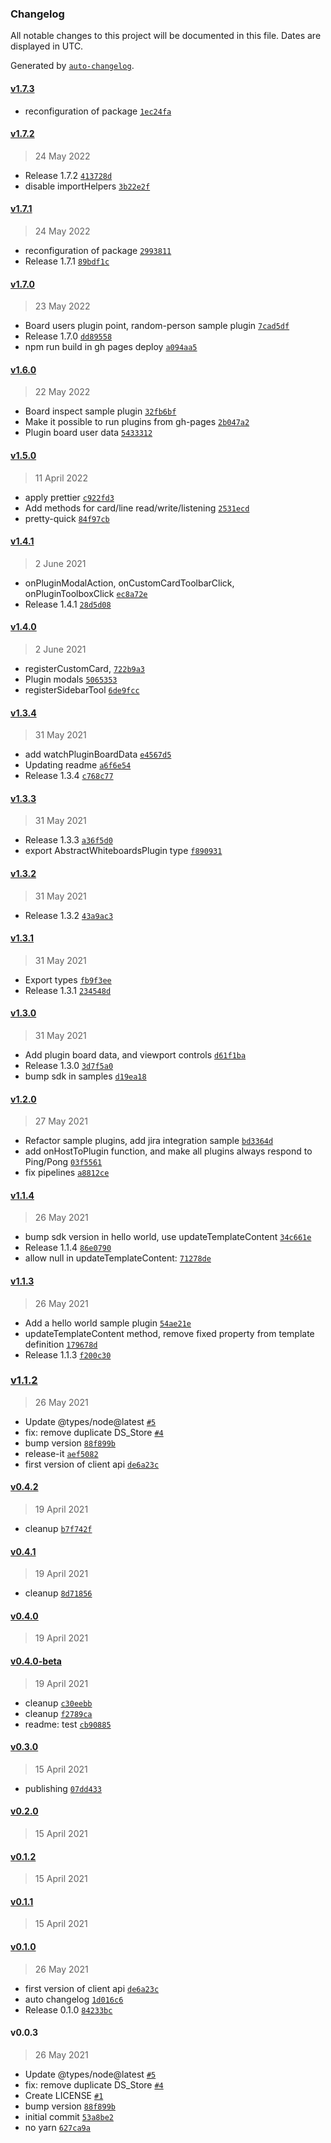 ### Changelog

All notable changes to this project will be documented in this file. Dates are displayed in UTC.

Generated by [`auto-changelog`](https://github.com/CookPete/auto-changelog).

#### [v1.7.3](https://github.com/Whiteboards-io/whiteboards-plugins/compare/v1.7.2...v1.7.3)

- reconfiguration of package [`1ec24fa`](https://github.com/Whiteboards-io/whiteboards-plugins/commit/1ec24fa6ce2042eabbef2c8bda02215df588f6d8)

#### [v1.7.2](https://github.com/Whiteboards-io/whiteboards-plugins/compare/v1.7.1...v1.7.2)

> 24 May 2022

- Release 1.7.2 [`413728d`](https://github.com/Whiteboards-io/whiteboards-plugins/commit/413728d9487640798861e3628b4e19c881c70d71)
- disable importHelpers [`3b22e2f`](https://github.com/Whiteboards-io/whiteboards-plugins/commit/3b22e2f79bf33efd05ba23709fad7821203c0de5)

#### [v1.7.1](https://github.com/Whiteboards-io/whiteboards-plugins/compare/v1.7.0...v1.7.1)

> 24 May 2022

- reconfiguration of package [`2993811`](https://github.com/Whiteboards-io/whiteboards-plugins/commit/2993811b8de3005d50db5dbdce11d2401769b383)
- Release 1.7.1 [`89bdf1c`](https://github.com/Whiteboards-io/whiteboards-plugins/commit/89bdf1ccd13d937fca402cb5090568a0363b1f3b)

#### [v1.7.0](https://github.com/Whiteboards-io/whiteboards-plugins/compare/v1.6.0...v1.7.0)

> 23 May 2022

- Board users plugin point, random-person sample plugin [`7cad5df`](https://github.com/Whiteboards-io/whiteboards-plugins/commit/7cad5df6f1353d10a6bb33825d100eb524b682a6)
- Release 1.7.0 [`dd89558`](https://github.com/Whiteboards-io/whiteboards-plugins/commit/dd895584981ac5e4b1198ebf4b361f8d23038c58)
- npm run build in gh pages deploy [`a094aa5`](https://github.com/Whiteboards-io/whiteboards-plugins/commit/a094aa50cf904c9a04160c281e86d40c3176c3ef)

#### [v1.6.0](https://github.com/Whiteboards-io/whiteboards-plugins/compare/v1.5.0...v1.6.0)

> 22 May 2022

- Board inspect sample plugin [`32fb6bf`](https://github.com/Whiteboards-io/whiteboards-plugins/commit/32fb6bfde8dc4f5a850fb70f925b147e471ca607)
- Make it possible to run plugins from gh-pages [`2b047a2`](https://github.com/Whiteboards-io/whiteboards-plugins/commit/2b047a29504bb041aa40b4a2dc233cd1efc04b36)
- Plugin board user data [`5433312`](https://github.com/Whiteboards-io/whiteboards-plugins/commit/543331260b7c191bff493d5e3383302251eb2241)

#### [v1.5.0](https://github.com/Whiteboards-io/whiteboards-plugins/compare/v1.4.1...v1.5.0)

> 11 April 2022

- apply prettier [`c922fd3`](https://github.com/Whiteboards-io/whiteboards-plugins/commit/c922fd35571833edab30266a8147f34116c64ccc)
- Add methods for card/line read/write/listening [`2531ecd`](https://github.com/Whiteboards-io/whiteboards-plugins/commit/2531ecdbdf282674e989a60912c9ffb7f4024ea9)
- pretty-quick [`84f97cb`](https://github.com/Whiteboards-io/whiteboards-plugins/commit/84f97cb95c4b119da66cf3b21e79675a74aa9df9)

#### [v1.4.1](https://github.com/Whiteboards-io/whiteboards-plugins/compare/v1.4.0...v1.4.1)

> 2 June 2021

- onPluginModalAction, onCustomCardToolbarClick, onPluginToolboxClick [`ec8a72e`](https://github.com/Whiteboards-io/whiteboards-plugins/commit/ec8a72e6458c8d2d57d101d5339ca72a91ce082c)
- Release 1.4.1 [`28d5d08`](https://github.com/Whiteboards-io/whiteboards-plugins/commit/28d5d08c369b2bebd30f22af3719743a2946c2d6)

#### [v1.4.0](https://github.com/Whiteboards-io/whiteboards-plugins/compare/v1.3.4...v1.4.0)

> 2 June 2021

- registerCustomCard, [`722b9a3`](https://github.com/Whiteboards-io/whiteboards-plugins/commit/722b9a3c104f6db70725b3aebddeaa1f11735280)
- Plugin modals [`5065353`](https://github.com/Whiteboards-io/whiteboards-plugins/commit/5065353ab3b76de241596c9ea562451d8b3e244b)
- registerSidebarTool [`6de9fcc`](https://github.com/Whiteboards-io/whiteboards-plugins/commit/6de9fcc00e76200aca033de01624c081ec155253)

#### [v1.3.4](https://github.com/Whiteboards-io/whiteboards-plugins/compare/v1.3.3...v1.3.4)

> 31 May 2021

- add watchPluginBoardData [`e4567d5`](https://github.com/Whiteboards-io/whiteboards-plugins/commit/e4567d5775ffb4255d49a8c050891cebe61f3614)
- Updating readme [`a6f6e54`](https://github.com/Whiteboards-io/whiteboards-plugins/commit/a6f6e544fa80efb240da55b64b7c7dccafea01bb)
- Release 1.3.4 [`c768c77`](https://github.com/Whiteboards-io/whiteboards-plugins/commit/c768c77082d4910dc70bdd83fd3474f456ea15bf)

#### [v1.3.3](https://github.com/Whiteboards-io/whiteboards-plugins/compare/v1.3.2...v1.3.3)

> 31 May 2021

- Release 1.3.3 [`a36f5d0`](https://github.com/Whiteboards-io/whiteboards-plugins/commit/a36f5d0fce365fd62be8efc3ed2e4d0f8a126824)
- export AbstractWhiteboardsPlugin type [`f890931`](https://github.com/Whiteboards-io/whiteboards-plugins/commit/f890931684846df4746f6b409ee8dc69d1809c62)

#### [v1.3.2](https://github.com/Whiteboards-io/whiteboards-plugins/compare/v1.3.1...v1.3.2)

> 31 May 2021

- Release 1.3.2 [`43a9ac3`](https://github.com/Whiteboards-io/whiteboards-plugins/commit/43a9ac36d7fd1b266ea2778a92e8e2b9877f122c)

#### [v1.3.1](https://github.com/Whiteboards-io/whiteboards-plugins/compare/v1.3.0...v1.3.1)

> 31 May 2021

- Export types [`fb9f3ee`](https://github.com/Whiteboards-io/whiteboards-plugins/commit/fb9f3ee857f939ff18205157da45a5d98c2826cc)
- Release 1.3.1 [`234548d`](https://github.com/Whiteboards-io/whiteboards-plugins/commit/234548d9a00c6926cb069ef22f248f108d667668)

#### [v1.3.0](https://github.com/Whiteboards-io/whiteboards-plugins/compare/v1.2.0...v1.3.0)

> 31 May 2021

- Add plugin board data, and viewport controls [`d61f1ba`](https://github.com/Whiteboards-io/whiteboards-plugins/commit/d61f1ba32b05a5216ab66b04e6ffce2a5fb65434)
- Release 1.3.0 [`3d7f5a0`](https://github.com/Whiteboards-io/whiteboards-plugins/commit/3d7f5a038e4a71a88ce2446882c9cbd0bd4ec6fa)
- bump sdk in samples [`d19ea18`](https://github.com/Whiteboards-io/whiteboards-plugins/commit/d19ea18739b84b5b22b73a17fe1f5168e98f776d)

#### [v1.2.0](https://github.com/Whiteboards-io/whiteboards-plugins/compare/v1.1.4...v1.2.0)

> 27 May 2021

- Refactor sample plugins, add jira integration sample [`bd3364d`](https://github.com/Whiteboards-io/whiteboards-plugins/commit/bd3364d164e301dccb641905c8704a81a76731fe)
- add onHostToPlugin function, and make all plugins always respond to Ping/Pong [`03f5561`](https://github.com/Whiteboards-io/whiteboards-plugins/commit/03f55615cee401e367e916b8d3fa4af483d1b19b)
- fix pipelines [`a8812ce`](https://github.com/Whiteboards-io/whiteboards-plugins/commit/a8812ce656d47468c11e7cf38d9ed1c3c4fd75c6)

#### [v1.1.4](https://github.com/Whiteboards-io/whiteboards-plugins/compare/v1.1.3...v1.1.4)

> 26 May 2021

- bump sdk version in hello world, use updateTemplateContent [`34c661e`](https://github.com/Whiteboards-io/whiteboards-plugins/commit/34c661e9281a5e4bd675b69e0b5853d1baa2a1c4)
- Release 1.1.4 [`86e0790`](https://github.com/Whiteboards-io/whiteboards-plugins/commit/86e0790e1334fffc2bf84d857c95e5ad3b1500ea)
- allow null in updateTemplateContent: [`71278de`](https://github.com/Whiteboards-io/whiteboards-plugins/commit/71278debdd70d07b36a5cf9e0ea1ab0c61e940ea)

#### [v1.1.3](https://github.com/Whiteboards-io/whiteboards-plugins/compare/v1.1.2...v1.1.3)

> 26 May 2021

- Add a hello world sample plugin [`54ae21e`](https://github.com/Whiteboards-io/whiteboards-plugins/commit/54ae21eb1f6fbd574c9774e2a94f44b41c3a4713)
- updateTemplateContent method, remove fixed property from template definition [`179678d`](https://github.com/Whiteboards-io/whiteboards-plugins/commit/179678dea615294494147c28099c7390a2ef2f4d)
- Release 1.1.3 [`f200c30`](https://github.com/Whiteboards-io/whiteboards-plugins/commit/f200c30d2b36afc2c6f8df20e3ef7a82315886f9)

### [v1.1.2](https://github.com/Whiteboards-io/whiteboards-plugins/compare/v0.4.2...v1.1.2)

> 26 May 2021

- Update @types/node@latest [`#5`](https://github.com/Whiteboards-io/whiteboards-plugins/pull/5)
- fix: remove duplicate DS_Store [`#4`](https://github.com/Whiteboards-io/whiteboards-plugins/pull/4)
- bump version [`88f899b`](https://github.com/Whiteboards-io/whiteboards-plugins/commit/88f899b1336a993ef079de681e182855ec4543ab)
- release-it [`aef5082`](https://github.com/Whiteboards-io/whiteboards-plugins/commit/aef508244ad908c7d603615918ae0886924f1518)
- first version of client api [`de6a23c`](https://github.com/Whiteboards-io/whiteboards-plugins/commit/de6a23c71696b845ee5a9c76153ad657396de83e)

#### [v0.4.2](https://github.com/Whiteboards-io/whiteboards-plugins/compare/v0.4.1...v0.4.2)

> 19 April 2021

- cleanup [`b7f742f`](https://github.com/Whiteboards-io/whiteboards-plugins/commit/b7f742f5a19cccd2813413c383b605d3e9825579)

#### [v0.4.1](https://github.com/Whiteboards-io/whiteboards-plugins/compare/v0.4.0...v0.4.1)

> 19 April 2021

- cleanup [`8d71856`](https://github.com/Whiteboards-io/whiteboards-plugins/commit/8d71856f2c3f93479cdccc17f99e946c05f9e494)

#### [v0.4.0](https://github.com/Whiteboards-io/whiteboards-plugins/compare/v0.4.0-beta...v0.4.0)

> 19 April 2021

#### [v0.4.0-beta](https://github.com/Whiteboards-io/whiteboards-plugins/compare/v0.3.0...v0.4.0-beta)

> 19 April 2021

- cleanup [`c30eebb`](https://github.com/Whiteboards-io/whiteboards-plugins/commit/c30eebb1b85a9f5703fd89aef13b41a60f99ac72)
- cleanup [`f2789ca`](https://github.com/Whiteboards-io/whiteboards-plugins/commit/f2789ca8a5442e075158f0f1e0f769e9fb173db2)
- readme: test [`cb90885`](https://github.com/Whiteboards-io/whiteboards-plugins/commit/cb9088533b0fa8978dbe8afdd4f70914a7b84ab0)

#### [v0.3.0](https://github.com/Whiteboards-io/whiteboards-plugins/compare/v0.2.0...v0.3.0)

> 15 April 2021

- publishing [`07dd433`](https://github.com/Whiteboards-io/whiteboards-plugins/commit/07dd433138b2cdbeba55cfd440618eabb18e9893)

#### [v0.2.0](https://github.com/Whiteboards-io/whiteboards-plugins/compare/v0.1.2...v0.2.0)

> 15 April 2021

#### [v0.1.2](https://github.com/Whiteboards-io/whiteboards-plugins/compare/v0.1.1...v0.1.2)

> 15 April 2021

#### [v0.1.1](https://github.com/Whiteboards-io/whiteboards-plugins/compare/v0.1.0...v0.1.1)

> 15 April 2021

#### [v0.1.0](https://github.com/Whiteboards-io/whiteboards-plugins/compare/v0.0.3...v0.1.0)

> 26 May 2021

- first version of client api [`de6a23c`](https://github.com/Whiteboards-io/whiteboards-plugins/commit/de6a23c71696b845ee5a9c76153ad657396de83e)
- auto changelog [`1d016c6`](https://github.com/Whiteboards-io/whiteboards-plugins/commit/1d016c648760d5531debf8455961b9a61ae78d24)
- Release 0.1.0 [`84233bc`](https://github.com/Whiteboards-io/whiteboards-plugins/commit/84233bc7eedc62528a58a1fe172c4d65d43a5609)

#### v0.0.3

> 26 May 2021

- Update @types/node@latest [`#5`](https://github.com/Whiteboards-io/whiteboards-plugins/pull/5)
- fix: remove duplicate DS_Store [`#4`](https://github.com/Whiteboards-io/whiteboards-plugins/pull/4)
- Create LICENSE [`#1`](https://github.com/Whiteboards-io/whiteboards-plugins/pull/1)
- bump version [`88f899b`](https://github.com/Whiteboards-io/whiteboards-plugins/commit/88f899b1336a993ef079de681e182855ec4543ab)
- initial commit [`53a8be2`](https://github.com/Whiteboards-io/whiteboards-plugins/commit/53a8be21acb809e44e4f423ee0899affa511ebbb)
- no yarn [`627ca9a`](https://github.com/Whiteboards-io/whiteboards-plugins/commit/627ca9ac92a6cc930a6833dd2ac2e3858c5511f3)
